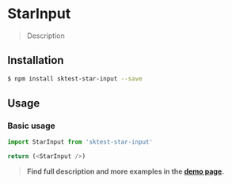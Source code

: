 # StarInput

> Description

<!-- ![](./assets/preview.png) -->

## Installation

```sh
$ npm install sktest-star-input --save
```

## Usage

### Basic usage
```js
import StarInput from 'sktest-star-input'

return (<StarInput />)
```


> **Find full description and more examples in the [demo page](#).**